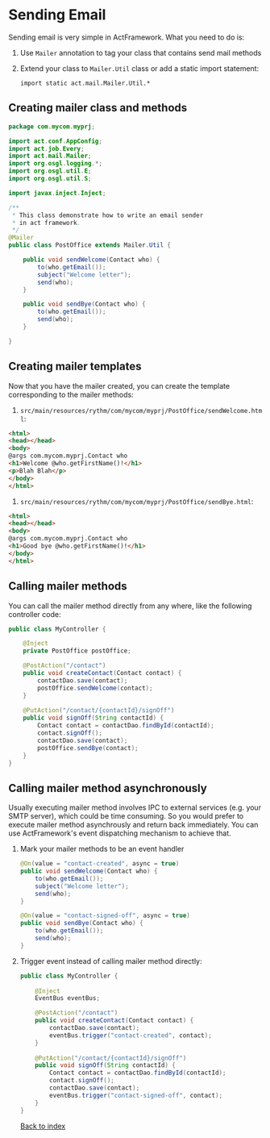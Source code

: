 # Sending Email

Sending email is very simple in ActFramework. What you need to do is:

1. Use `Mailer` annotation to tag your class that contains send mail methods
1. Extend your class to `Mailer.Util` class or add a static import statement:

    `import static act.mail.Mailer.Util.*`
    
## Creating mailer class and methods

```java
package com.mycom.myprj;

import act.conf.AppConfig;
import act.job.Every;
import act.mail.Mailer;
import org.osgl.logging.*;
import org.osgl.util.E;
import org.osgl.util.S;

import javax.inject.Inject;

/**
 * This class demonstrate how to write an email sender
 * in act framework.
 */
@Mailer
public class PostOffice extends Mailer.Util {

    public void sendWelcome(Contact who) {
        to(who.getEmail());
        subject("Welcome letter");
        send(who);
    }

    public void sendBye(Contact who) {
        to(who.getEmail());
        send(who);
    }

}
```

## Creating mailer templates

Now that you have the mailer created, you can create the template corresponding to the mailer methods:

1. `src/main/resources/rythm/com/mycom/myprj/PostOffice/sendWelcome.html`:

```html
<html>
<head></head>
<body>
@args com.mycom.myprj.Contact who
<h1>Welcome @who.getFirstName()!</h1>
<p>Blah Blah</p>
</body>
</html>
```

1. `src/main/resources/rythm/com/mycom/myprj/PostOffice/sendBye.html`:

```html
<html>
<head></head>
<body>
@args com.mycom.myprj.Contact who
<h1>Good bye @who.getFirstName()!</h1>
</body>
</html>
```

## Calling mailer methods

You can call the mailer method directly from any where, like the following controller code:

```java
public class MyController {

    @Inject
    private PostOffice postOffice;

    @PostAction("/contact")
    public void createContact(Contact contact) {
        contactDao.save(contact);
        postOffice.sendWelcome(contact);
    }
    
    @PutAction("/contact/{contactId}/signOff")
    public void signOff(String contactId) {
        Contact contact = contactDao.findById(contactId);
        contact.signOff();
        contactDao.save(contact);
        postOffice.sendBye(contact);
    }
}
```

## Calling mailer method asynchronously

Usually executing mailer method involves IPC to external services (e.g. your SMTP server), which could be time consuming. So you would prefer to execute mailer method asynchrously and return back immediately. You can use ActFramework's event dispatching mechanism to achieve that.

1. Mark your mailer methods to be an event handler
    
    ```java
    @On(value = "contact-created", async = true)
    public void sendWelcome(Contact who) {
        to(who.getEmail());
        subject("Welcome letter");
        send(who);
    }
    
    @On(value = "contact-signed-off", async = true)
    public void sendBye(Contact who) {
        to(who.getEmail());
        send(who);
    }
    ``` 
    
1. Trigger event instead of calling mailer method directly:

    ```java
    public class MyController {
        
        @Inject
        EventBus eventBus;

        @PostAction("/contact")
        public void createContact(Contact contact) {
            contactDao.save(contact);
            eventBus.trigger("contact-created", contact);
        }
        
        @PutAction("/contact/{contactId}/signOff")
        public void signOff(String contactId) {
            Contact contact = contactDao.findById(contactId);
            contact.signOff();
            contactDao.save(contact);
            eventBus.trigger("contact-signed-off", contact);
        }
    }
    ```
    
    [Back to index](index.md)
